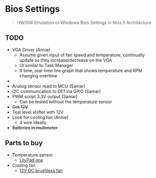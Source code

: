 # Bios Settings
> HW/SW Emulation of Windows Bios Settings in Nios II Architecture

## TODO
- VGA Driver (Annie)
    - Assume given input of fan speed and temperature, continually update as they increase/decrease on the VGA
    - UI similar to Task Manager
    - If time, real-time line graph that shows temperature and RPM changing overtime
- 
- Analog sensor read to MCU (Samar)
- I2C communication to DE1 via GPIO (Samar)
- PWM script 3.3V output (Samar) 
    - Can be tested without the temperature sensor 
- ~~Get 12V~~
- Test level shifter with 12V
- Look for cooling fan (Annie)
    - 4 wire ideally 
- ~~Batteries in multimeter~~

## Parts to buy
- Temperature sensor
    - [LilyPad one](https://www.creatroninc.com/product/lilypad-temperature-sensor/)
- Cooling fan
    - [12V DC brushless fan](https://www.creatroninc.com/product/12v-dc-brushless-fan-70x70x15mm/)